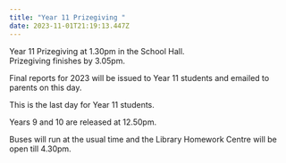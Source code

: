 ```yaml
---
title: "Year 11 Prizegiving "
date: 2023-11-01T21:19:13.447Z
---
```

Year 11 Prizegiving at 1.30pm in the School Hall.  
Prizegiving finishes by 3.05pm.  



Final reports for 2023 will be issued to Year 11 students and emailed to parents on this day.

This is the last day for Year 11 students.

Years 9 and 10 are released at 12.50pm. 


Buses will run at the usual time and the Library Homework Centre will be open till 4.30pm.


